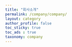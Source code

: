 ```yaml
---
title: "회사소개"
permalink: /company/company/
layout: category
author_profile: false
toc_sticky: true
toc_ads : true
taxonomy: company
---
```

